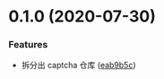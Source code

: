 # 0.1.0 (2020-07-30)


### Features

* 拆分出 captcha 仓库 ([eab9b5c](https://github.com/miaoxing/captcha/commit/eab9b5c6630d3a7ce84abdd7ff000bbf4916cf76))
